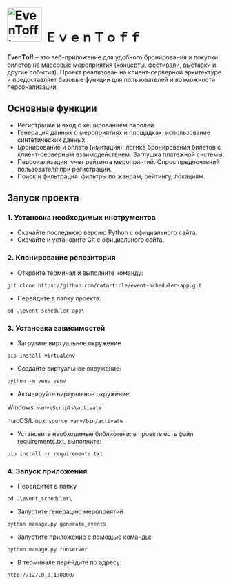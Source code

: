 # <img src="https://github.com/user-attachments/assets/bd56a16b-2dc5-4c5b-b05c-004d2020de1c" width="80" height="auto" alt="EvenToff Logo" /> ＥｖｅｎＴｏｆｆ 
𝐄𝐯𝐞𝐧𝐓𝐨𝐟𝐟 – это веб-приложение для удобного бронирования и покупки билетов на массовые мероприятия (концерты, фестивали, выставки и другие события). Проект реализован на клиент-серверной архитектуре и предоставляет базовые функции для пользователей и возможности персонализации.
## Основные функции
- Регистрация и вход с хешированием паролей.
- Генерация данных о мероприятиях и площадках: использование синтетических данных.
- Бронирование и оплата (имитация): логика бронирования билетов с клиент-серверным взаимодействием. Заглушка платежной системы.
- Персонализация: учет рейтинга мероприятий. Опрос предпочтений пользователя при регистрации.
- Поиск и фильтрация: фильтры по жанрам, рейтингу, локациям.
## Запуск проекта
### 1. Установка необходимых инструментов
- Скачайте последнюю версию Python с официального сайта.
- Скачайте и установите Git с официального сайта.
### 2. Клонирование репозитория
- Откройте терминал и выполните команду:

`git clone https://github.com/catarticle/event-scheduler-app.git`
- Перейдите в папку проекта:

`cd .\event-scheduler-app\`

### 3. Установка зависимостей
- Загрузите виртуальное окружение

`pip install virtualenv`

- Создайте виртуальное окружение:

`python -m venv venv`
- Активируйте виртуальное окружение:

Windows:
`venv\Scripts\activate`

macOS/Linux:
`source venv/bin/activate`
- Установите необходимые библиотеки: в проекте есть файл requirements.txt, выполните:

`pip install -r requirements.txt`

### 4. Запуск приложения
- Перейдитет в папку

`cd .\event_scheduler\`

- Запустите генерацию мероприятий

`python manage.py generate_events`

- Запустите приложение с помощью команды:

`python manage.py runserver`
- В терминале перейдите по адресу:
  
`http://127.0.0.1:8000/`
